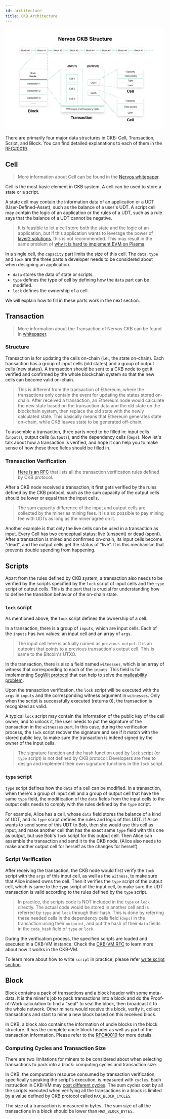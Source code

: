 ```yaml
---
id: architecture
title: CKB Architecture
---
```


![data-structure](assets/ckb-structure.png)



There are primarily four major data structures in CKB: Cell, Transaction, Script, and Block. You can find detailed explanations to each of them in the [RFC#0019](https://github.com/nervosnetwork/rfcs/blob/master/rfcs/0019-data-structures/0019-data-structures.md).

 
## Cell

> More information about Cell can be found in the [Nervos whitepaper](https://github.com/nervosnetwork/rfcs/blob/master/rfcs/0002-ckb/0002-ckb.md#42-cell).

Cell is the most basic element in CKB system. A cell can be used to store a state or a script. 

A state cell may contain the information data of an application or a UDT (User-Defined-Asset), such as the balance of a user's UDT. A script cell may contain the logic of an application or the rules of a UDT, such as a rule says that the balance of a UDT cannot be negative. 

> It is feasible to let a cell store both the state and the logic of an application, but if this application wants to leverage the power of [layer2 solutions](https://github.com/Awesome-Layer-2/Awesome-Layer-2), this is not recommended. This may result in the same problem of [why it is hard to implement EVM on Plasma](https://medium.com/@kelvinfichter/why-is-evm-on-plasma-hard-bf2d99c48df7).


In a single cell, the `capacity` part limits the size of this cell. The `data`, `type` and `lock` are the three parts a developer needs to be considered about when designing an application. 
* `data` stores the data of state or scripts. 
* `type` defines the type of cell by defining how the `data` part can be modified. 
* `lock` defines the ownership of a cell. 

We will explain how to fill in these parts work in the next section.

## Transaction

> More information about the Transaction of Nervos CKB can be found in [whitepaper](https://github.com/nervosnetwork/rfcs/blob/master/rfcs/0002-ckb/0002-ckb.md#44-transaction).

### Structure
Transaction is for updating the cells on-chain (i.e., the state on-chain). Each transaction has a group of input cells (old states) and a group of output cells (new states). A transaction should be sent to a CKB node to get it verified and confirmed by the whole blockchain system so that the new cells can become valid on-chain.

> This is different from the transaction of Ethereum, where the transactions only contain the event for updating the states stored on-chain. After received a transaction, an Ethereum node would calculate the new state based on the transaction data and the old state on the blockchain system, then replace the old state with the newly calculated state. This basically means that Ethereum generates state on-chain, while CKB leaves state to be generated off-chain.

To assemble a transaction, three parts need to be filled in: input cells (`inputs`),  output cells (`outputs`), and the dependency cells (`deps`). Now let's talk about how a transaction is verified, and hope it can help you to make sense of how these three fields should be filled in.

### Transaction Verification

> [Here is an RFC](https://github.com/nervosnetwork/rfcs/pull/80) that lists all the transaction verification rules defined by CKB protocol.

After a CKB node received a transaction, it first gets verified by the rules defined by the CKB protocol, such as the sum capacity of the output cells should be lower or equal than the input cells.

> The sum capacity difference of the input and output cells are collected by the miner as mining fees. It is also possible to pay mining fee with UDTs as long as the miner agree on it.

Another example is that only the live cells can be used in a transaction as input. Every Cell has two conceptual status: live (unspent) or dead (spent).  After a transaction is mined and confirmed on-chain, its input cells become "dead", and the output cells get the status of "live". It is this mechanism that prevents double spending from happening.


## Scripts

Apart from the rules defined by CKB system, a transaction also needs to be verified by the scripts specified by the `lock` script of input cells and the `type` script of output cells. This is the part that is crucial for understanding how to define the transition behavior of the on-chain state.

### `lock` script
As mentioned above, the `lock` script defines the ownership of a cell. 

In a transaction, there is a group of `inputs`, which are input cells. Each of the `inputs` has two values: an input cell and an array of `args`. 

> The input cell here is actually named as `previous_output`. It is an outpoint that points to a previous transaction's output cell. This is same to the Bitcoin's UTXO.

In the transaction, there is also a field named `witnesses`, which is an array of witness that corresponding to each of the `inputs`. This field is for implementing [SegWit protocol](https://en.bitcoin.it/wiki/Segregated_Witness) that can help to solve the [malleability problem](https://en.bitcoin.it/wiki/Transaction_malleability).

Upon the transaction verification, the `lock` script will be executed with the `args` in `inputs` and the corresponding witness argument in `witnesses`. Only when the script is successfully executed (returns 0), the transaction is recognized as valid.

A typical `lock` script may contain the information of the public key of the cell owner, and to unlock it, the user needs to put the signature of the transaction in the `witnesses` part. In this case, during the verification process, the `lock` script recover the signature and see if it match with the stored public key, to make sure the transaction is indeed signed by the owner of the input cells.

> The signature function and the hash function used by `lock` script (or `type` script) is not defined by CKB protocol. Developers are free to design and implement their own signature functions in the `lock` script.

### `type` script

`type` script defines how the `data` of a cell can be modified. In a transaction, when there's a group of input cell and a group of output cell that have the same `type` field, the modification of the `data` fields from the input cells to the output cells needs to comply with the rules defined by the `type` script. 

For example, Alice has a cell, whose `data` field stores the balance of a kind of UDT, and its `type` script defines the rules and logic of this UDT. If Alice wants to send some of this UDT to Bob, then she would use this cell as input, and make another cell that has the exact same `type` field with this one as output, but use Bob's `lock` script for this output cell. Then Alice can assemble the transaction and send it to the CKB node. (Alice also needs to make another output cell for herself as the changes for herself) 

### Script Verification

After receiving the transaction, the CKB node would first verify the `lock` script with the `args` of this input cell, as well as the `witness`, to make sure that Alice indeed owns the cell. Then it verifies the `type` script of the output cell, which is same to the `type` script of the input cell, to make sure the UDT transaction is valid according to the rules defined by the `type` script.


> In practice, the scripts code is NOT included in the `type` or `lock` directly. The actual code would be stored in another cell and is referred by `type` and `lock` through their hash. This is done by referring these needed cells in the dependency cells field (`deps`) in the transaction using their `outpoint`, and put the hash of their `data` fields in the `code_hash` field of `type` or `lock`.


During the verification process, the specified scripts are loaded and executed in a CKB-VM instance. Check the [CKB-VM RFC](https://github.com/nervosnetwork/rfcs/tree/master/rfcs/0003-ckb-vm) to learn more about how it works in the CKB-VM.


To learn more about how to write `script` in practice, please refer [write script section](../dev-guide/scripts).


## Block

Block contains a pack of transactions and a block header with some meta-data. It is the miner's job to pack transactions into a block and do the Proof-of-Work calculation to find a "seal" to seal the block, then broadcast it to the whole network. Other miners would receive this block, verify it, collect transactions and start to mine a new block based on this received block. 

In CKB, a block also contains the information of uncle blocks in the block structure. It has the complete uncle block header as well as part of the transaction information. Please refer to the [RFC#0019](https://github.com/nervosnetwork/rfcs/blob/master/rfcs/0019-data-structures/0019-data-structures.md#uncleblock) for more details.


### Computing Cycles and Transaction Size

There are two limitations for miners to be considered about when selecting transactions to pack into a block: computing cycles and transaction size.

In CKB, the computation resource consumed by transaction verification, specifically speaking the script's execution, is measured with `cycles`. Each instruction in CKB-VM may [cost different cycles](https://github.com/nervosnetwork/rfcs/blob/master/rfcs/0014-vm-cycle-limits/0014-vm-cycle-limits.md#instruction-cycles). The sum cycles cost by all the scripts executed when verifying all the transactions in a block is limited by a value defined by CKB protocol called `MAX_BLOCK_CYCLES`.

The size of a transaction is measured in bytes. The sum size of all the transactions in a block should be lower than `MAX_BLOCK_BYTES`.
